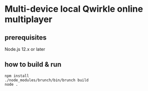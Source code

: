 # Multi-device local Qwirkle online multiplayer

## prerequisites

Node.js 12.x or later

## how to build & run

    npm install
    ./node_modules/brunch/bin/brunch build
    node .